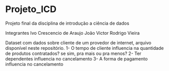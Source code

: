# Projeto_ICD
Projeto final da disciplina de introdução a ciência de dados

Integrantes
Ivo Crescencio de Araujo
João Victor
Rodrigo Vieira

Dataset com dados sobre cliente de um provedor de internet, arquivo disponível neste repositório.
1- O tempo de cliente influencia na quantidade de produtos contratados? se sim, pra mais ou pra menos?
2- Ter dependentes influencia no cancelamento
3- A forma de pagamento influencia no cancelamento
